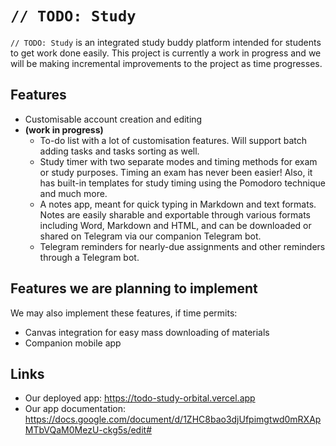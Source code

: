 # `// TODO: Study`

`// TODO: Study` is an integrated study buddy platform intended for students to get work done easily. This project is currently a work in progress and we will be making incremental improvements to the project as time progresses.

## Features
- Customisable account creation and editing
- **(work in progress)**
  - To-do list with a lot of customisation features. Will support batch adding tasks and tasks sorting as well.
  - Study timer with two separate modes and timing methods for exam or study purposes. Timing an exam has never been easier! Also, it has built-in templates for study timing using the Pomodoro technique and much more.
  - A notes app, meant for quick typing in Markdown and text formats. Notes are easily sharable and exportable through various formats including Word, Markdown and HTML, and can be downloaded or shared on Telegram via our companion Telegram bot.
  - Telegram reminders for nearly-due assignments and other reminders through a Telegram bot.

## Features we are planning to implement
We may also implement these features, if time permits:
- Canvas integration for easy mass downloading of materials
- Companion mobile app

## Links
- Our deployed app: https://todo-study-orbital.vercel.app
- Our app documentation: https://docs.google.com/document/d/1ZHC8bao3djUfpimgtwd0mRXApMTbVQaM0MezU-ckg5s/edit#
